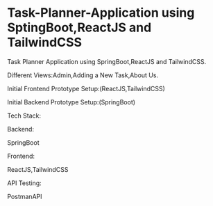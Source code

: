 # Task-Planner-Application using SptingBoot,ReactJS and TailwindCSS
Task Planner Application using SpringBoot,ReactJS and TailwindCSS.

Different Views:Admin,Adding a New Task,About Us.

Initial Frontend Prototype Setup:(ReactJS,TailwindCSS)

Initial Backend Prototype Setup:(SpringBoot)

Tech Stack:

Backend:

SpringBoot

Frontend:

ReactJS,TailwindCSS

API Testing:

PostmanAPI
